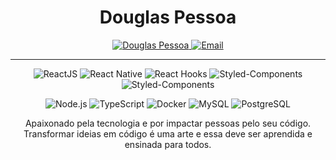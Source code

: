 <h1 align="center">Douglas Pessoa</h1>
<p align="center">
  <a  href="https://www.linkedin.com/in/douglaspessoa/"  target="_blank">
    <img  src="https://img.shields.io/badge/-Douglas%20Pessoa-0077B5?style=flat-square&logo=Linkedin&logoColor=white&link=https://www.linkedin.com/in/dougpessoa"  alt="Douglas Pessoa">
  </a>
  <a  href="mailto:douglaspereira1@outlook.com"  target="_blank">
  <img  src="https://img.shields.io/badge/-douglaspereira1@outlook.com-185ABD?style=flat-square&logo=Microsoft%20Outlook&logoColor=white&link=https://www.linkedin.com/in/dougpessoa"  alt="Email">
</a>
</p>
<hr />
<p align="center">
  <img src="https://img.shields.io/badge/-ReactJS-61DAFB?style=flat-square&logo=react&logoColor=black" alt="ReactJS">
  <img src="https://img.shields.io/badge/-React%20Native-61DAFB?style=flat-square&logo=react&logoColor=black" alt="React Native">
  <img src="https://img.shields.io/badge/-React%20Hooks-8dc891?style=flat-square&logo=react&logoColor=black" alt="React Hooks">
  <img src="https://img.shields.io/badge/Styled--Components-DB7093?style=flat-square&logo=styled-components&logoColor=white" alt="Styled-Components">
  <img src="https://img.shields.io/badge/-Redux-764ABC?style=flat-square&logo=redux&logoColor=white" alt="Styled-Components">
</p>
<p align="center">
  <img src="https://img.shields.io/badge/-Node.js-43853D?style=flat-square&logo=node.js&logoColor=white" alt="Node.js">
  <img src="https://img.shields.io/badge/-TypeScript-007ACC?style=flat-square&logo=typescript&logoColor=white" alt="TypeScript">
  <img src="https://img.shields.io/badge/-Docker-2496ED?style=flat-square&logo=docker&logoColor=white" alt="Docker">
  <img src="https://img.shields.io/badge/-MySql-4479A1?style=flat-square&logo=mysql&logoColor=white" alt="MySQL">
  <img src="https://img.shields.io/badge/-PostgreSQL-336791?style=flat-square&logo=postgresql&logoColor=white" alt="PostgreSQL">
</p>

<p align="center">
  Apaixonado pela tecnologia e por impactar pessoas pelo seu código. <br /> Transformar ideias em código é uma arte e essa deve ser aprendida e ensinada para todos. 
</p>
